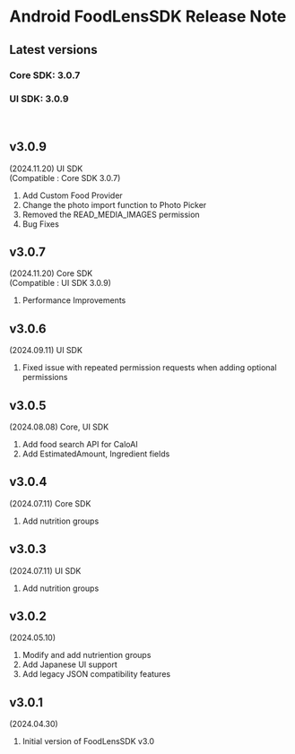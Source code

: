 # Android FoodLensSDK Release Note

## Latest versions
### Core SDK: 3.0.7   
### UI SDK: 3.0.9

<br/>

## v3.0.9
(2024.11.20)
UI SDK   
(Compatible : Core SDK 3.0.7)
1. Add Custom Food Provider
2. Change the photo import function to Photo Picker
3. Removed the READ_MEDIA_IMAGES permission
4. Bug Fixes   

## v3.0.7
(2024.11.20)
Core SDK   
(Compatible : UI SDK 3.0.9)
1. Performance Improvements   

## v3.0.6
(2024.09.11)
UI SDK
1. Fixed issue with repeated permission requests when adding optional permissions

## v3.0.5
(2024.08.08)
Core, UI SDK
1. Add food search API for CaloAI
2. Add EstimatedAmount, Ingredient fields

## v3.0.4
(2024.07.11)
Core SDK
1. Add nutrition groups

## v3.0.3
(2024.07.11)
UI SDK
1. Add nutrition groups

## v3.0.2
(2024.05.10)
1. Modify and add nutriention groups
2. Add Japanese UI support
3. Add legacy JSON compatibility features
   
## v3.0.1
(2024.04.30)
1. Initial version of FoodLensSDK v3.0
